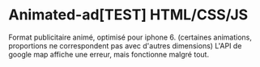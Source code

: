 # Animated-ad[TEST] HTML/CSS/JS


Format publicitaire animé, optimisé pour iphone 6. (certaines animations, proportions ne correspondent pas avec d'autres dimensions)
L'API de google map affiche une erreur, mais fonctionne malgré tout.